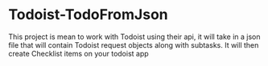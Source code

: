 # Todoist-TodoFromJson
This project is mean to work with Todoist using their api, it will take in a json file that will contain Todoist request objects along with subtasks. It will then create Checklist items on your todoist app

